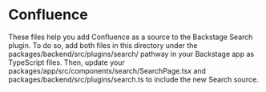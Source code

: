 # Confluence

These files help you add Confluence as a source to the Backstage Search plugin.
To do so, add both files in this directory under the packages/backend/src/plugins/search/ pathway in your Backstage app as TypeScript files.
Then, update your packages/app/src/components/search/SearchPage.tsx and packages/backend/src/plugins/search.ts
to include the new Search source.
